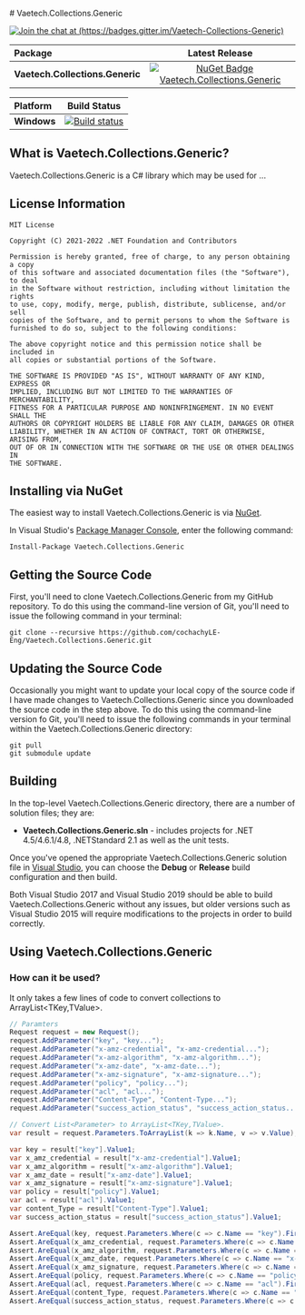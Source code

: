 ﻿﻿# Vaetech.Collections.Generic

[![Join the chat at (https://badges.gitter.im/Vaetech-Collections-Generic)](https://badges.gitter.im/Join%20Chat.svg)](https://gitter.im/Vaetech-Collections-Generic/community?utm_source=badge&utm_medium=badge&utm_campaign=pr-badge)

|    Package    |Latest Release|
|:--------------|:------------:|
|**Vaetech.Collections.Generic**    |[![NuGet Badge Vaetech.Collections.Generic](https://buildstats.info/nuget/Vaetech.Collections.Generic)](https://www.nuget.org/packages/Vaetech.Collections.Generic)

|   Platform   |Build Status|
|:-------------|:----------:|
|**Windows**  |[![Build status](https://ci.appveyor.com/api/projects/status/19qpx965dh2s3lp1?svg=true)](https://ci.appveyor.com/project/cochachyLE-Eng/vaetech-powershell)|

## What is Vaetech.Collections.Generic?

Vaetech.Collections.Generic is a C# library which may be used for ... 

## License Information

```
MIT License

Copyright (C) 2021-2022 .NET Foundation and Contributors

Permission is hereby granted, free of charge, to any person obtaining a copy
of this software and associated documentation files (the "Software"), to deal
in the Software without restriction, including without limitation the rights
to use, copy, modify, merge, publish, distribute, sublicense, and/or sell
copies of the Software, and to permit persons to whom the Software is
furnished to do so, subject to the following conditions:

The above copyright notice and this permission notice shall be included in
all copies or substantial portions of the Software.

THE SOFTWARE IS PROVIDED "AS IS", WITHOUT WARRANTY OF ANY KIND, EXPRESS OR
IMPLIED, INCLUDING BUT NOT LIMITED TO THE WARRANTIES OF MERCHANTABILITY,
FITNESS FOR A PARTICULAR PURPOSE AND NONINFRINGEMENT. IN NO EVENT SHALL THE
AUTHORS OR COPYRIGHT HOLDERS BE LIABLE FOR ANY CLAIM, DAMAGES OR OTHER
LIABILITY, WHETHER IN AN ACTION OF CONTRACT, TORT OR OTHERWISE, ARISING FROM,
OUT OF OR IN CONNECTION WITH THE SOFTWARE OR THE USE OR OTHER DEALINGS IN
THE SOFTWARE.
```

## Installing via NuGet

The easiest way to install Vaetech.Collections.Generic is via [NuGet](https://www.nuget.org/packages/Vaetech.Collections.Generic/).

In Visual Studio's [Package Manager Console](http://docs.nuget.org/docs/start-here/using-the-package-manager-console),
enter the following command:

    Install-Package Vaetech.Collections.Generic

## Getting the Source Code

First, you'll need to clone Vaetech.Collections.Generic from my GitHub repository. To do this using the command-line version of Git,
you'll need to issue the following command in your terminal:

    git clone --recursive https://github.com/cochachyLE-Eng/Vaetech.Collections.Generic.git

## Updating the Source Code

Occasionally you might want to update your local copy of the source code if I have made changes to Vaetech.Collections.Generic since you
downloaded the source code in the step above. To do this using the command-line version fo Git, you'll need to issue
the following commands in your terminal within the Vaetech.Collections.Generic directory:

    git pull
    git submodule update

## Building

In the top-level Vaetech.Collections.Generic directory, there are a number of solution files; they are:

* **Vaetech.Collections.Generic.sln** - includes projects for .NET 4.5/4.6.1/4.8, .NETStandard 2.1 as well as the unit tests.

Once you've opened the appropriate Vaetech.Collections.Generic solution file in [Visual Studio](https://www.visualstudio.com/downloads/),
you can choose the **Debug** or **Release** build configuration and then build.

Both Visual Studio 2017 and Visual Studio 2019 should be able to build Vaetech.Collections.Generic without any issues, but older versions such as
Visual Studio 2015 will require modifications to the projects in order to build correctly.

## Using Vaetech.Collections.Generic

### How can it be used?

It only takes a few lines of code to convert collections to ArrayList<TKey,TValue>.

```csharp
// Paramters
Request request = new Request();
request.AddParameter("key", "key...");
request.AddParameter("x-amz-credential", "x-amz-credential...");
request.AddParameter("x-amz-algorithm", "x-amz-algorithm...");
request.AddParameter("x-amz-date", "x-amz-date...");
request.AddParameter("x-amz-signature", "x-amz-signature...");
request.AddParameter("policy", "policy...");
request.AddParameter("acl", "acl...");
request.AddParameter("Content-Type", "Content-Type...");
request.AddParameter("success_action_status", "success_action_status...");

// Convert List<Parameter> to ArrayList<TKey,TValue>.
var result = request.Parameters.ToArrayList(k => k.Name, v => v.Value);

var key = result["key"].Value1;
var x_amz_credential = result["x-amz-credential"].Value1;
var x_amz_algorithm = result["x-amz-algorithm"].Value1;
var x_amz_date = result["x-amz-date"].Value1;
var x_amz_signature = result["x-amz-signature"].Value1;
var policy = result["policy"].Value1;
var acl = result["acl"].Value1;
var content_Type = result["Content-Type"].Value1;
var success_action_status = result["success_action_status"].Value1;

Assert.AreEqual(key, request.Parameters.Where(c => c.Name == "key").FirstOrDefault().Value);
Assert.AreEqual(x_amz_credential, request.Parameters.Where(c => c.Name == "x-amz-credential").FirstOrDefault().Value);
Assert.AreEqual(x_amz_algorithm, request.Parameters.Where(c => c.Name == "x-amz-algorithm").FirstOrDefault().Value);
Assert.AreEqual(x_amz_date, request.Parameters.Where(c => c.Name == "x-amz-date").FirstOrDefault().Value);
Assert.AreEqual(x_amz_signature, request.Parameters.Where(c => c.Name == "x-amz-signature").FirstOrDefault().Value);
Assert.AreEqual(policy, request.Parameters.Where(c => c.Name == "policy").FirstOrDefault().Value);
Assert.AreEqual(acl, request.Parameters.Where(c => c.Name == "acl").FirstOrDefault().Value);
Assert.AreEqual(content_Type, request.Parameters.Where(c => c.Name == "Content-Type").FirstOrDefault().Value);
Assert.AreEqual(success_action_status, request.Parameters.Where(c => c.Name == "success_action_status").FirstOrDefault().Value);
```


